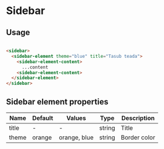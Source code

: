 # Sidebar

## Usage

```html

<sidebar>
  <sidebar-element theme="blue" title="Tasub teada">
    <sidebar-element-content>
      ...content
    <sidebar-element-content>
  </sidebar-element>
</sidebar>

```

## Sidebar element properties

| Name  | Default  | Values  |  Type | Description  |
|---|---|---|---|---|
| title | - | - | string | Title
| theme | orange | orange, blue | string | Border color



